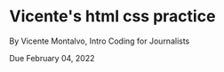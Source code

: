 # Vicente's html css practice

By Vicente Montalvo, Intro Coding for Journalists

Due February 04, 2022
